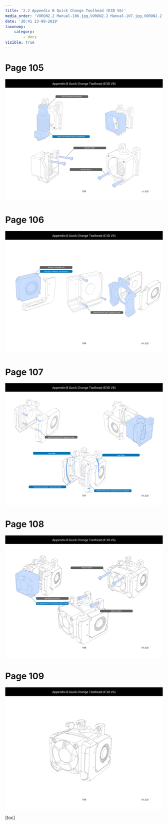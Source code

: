 ```yaml
---
title: '2.2 Appendix B Quick Change Toolhead (E3D V6)'
media_order: 'VORON2.2 Manual-106.jpg,VORON2.2 Manual-107.jpg,VORON2.2 Manual-108.jpg,VORON2.2 Manual-109.jpg,VORON2.2 Manual-110.jpg'
date: '20:41 23-09-2019'
taxonomy:
    category:
        - docs
visible: true
---
```


# Page 105
![](VORON2.2%20Manual-106.jpg)

# Page 106
![](VORON2.2%20Manual-107.jpg)

# Page 107
![](VORON2.2%20Manual-108.jpg)

# Page 108
![](VORON2.2%20Manual-109.jpg)

# Page 109
![](VORON2.2%20Manual-110.jpg)

[toc]
